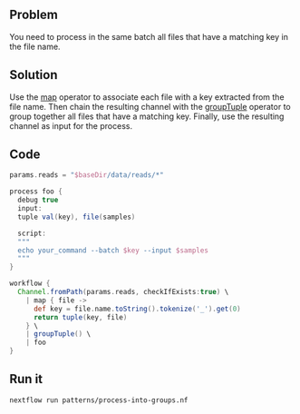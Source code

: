 ## Problem 

You need to process in the same batch all files that have a matching key in the file name.

## Solution 

Use the [map](https://www.nextflow.io/docs/latest/operator.html#map) operator to associate each file with a key extracted from the file name. Then chain the resulting channel with the [groupTuple](https://www.nextflow.io/docs/latest/operator.html#grouptuple) operator to group together all files that have a matching key. Finally, use the resulting channel as input for the process.

## Code

```groovy
params.reads = "$baseDir/data/reads/*"

process foo {
  debug true
  input:
  tuple val(key), file(samples)

  script:
  """
  echo your_command --batch $key --input $samples 
  """
} 

workflow {
  Channel.fromPath(params.reads, checkIfExists:true) \
    | map { file -> 
      def key = file.name.toString().tokenize('_').get(0)
      return tuple(key, file)
    } \
    | groupTuple() \
    | foo
}
```

## Run it 

```bash
nextflow run patterns/process-into-groups.nf
```
